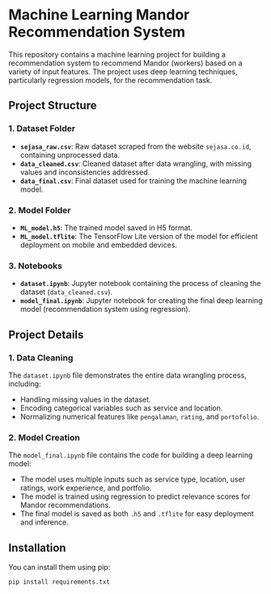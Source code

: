 # Machine Learning Mandor Recommendation System

This repository contains a machine learning project for building a recommendation system to recommend Mandor (workers) based on a variety of input features. The project uses deep learning techniques, particularly regression models, for the recommendation task.

## Project Structure

### 1. **Dataset Folder**
- **`sejasa_raw.csv`**: Raw dataset scraped from the website `sejasa.co.id`, containing unprocessed data.
- **`data_cleaned.csv`**: Cleaned dataset after data wrangling, with missing values and inconsistencies addressed.
- **`data_final.csv`**: Final dataset used for training the machine learning model.

### 2. **Model Folder**
- **`ML_model.h5`**: The trained model saved in H5 format.
- **`ML_model.tflite`**: The TensorFlow Lite version of the model for efficient deployment on mobile and embedded devices.

### 3. **Notebooks**
- **`dataset.ipynb`**: Jupyter notebook containing the process of cleaning the dataset (`data_cleaned.csv`).
- **`model_final.ipynb`**: Jupyter notebook for creating the final deep learning model (recommendation system using regression).

## Project Details

### 1. **Data Cleaning**
The `dataset.ipynb` file demonstrates the entire data wrangling process, including:
- Handling missing values in the dataset.
- Encoding categorical variables such as service and location.
- Normalizing numerical features like `pengalaman`, `rating`, and `portofolio`.

### 2. **Model Creation**
The `model_final.ipynb` file contains the code for building a deep learning model:
- The model uses multiple inputs such as service type, location, user ratings, work experience, and portfolio.
- The model is trained using regression to predict relevance scores for Mandor recommendations.
- The final model is saved as both `.h5` and `.tflite` for easy deployment and inference.

## Installation
You can install them using pip:

```bash
pip install requirements.txt
